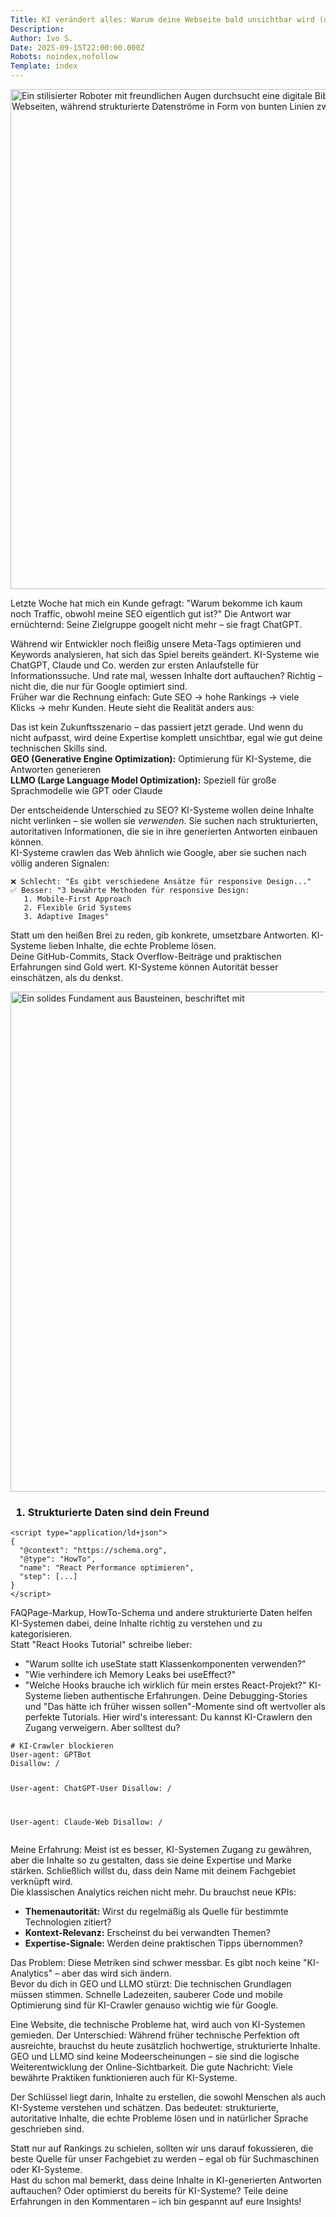 ```yaml
---
Title: KI verändert alles: Warum deine Webseite bald unsichtbar wird (und wie du das verhinderst)
Description: 
Author: Ivo S.
Date: 2025-09-15T22:00:00.000Z
Robots: noindex,nofollow
Template: index
---
```

<p><a href="https://media2.dev.to/dynamic/image/width=800%2Cheight=%2Cfit=scale-down%2Cgravity=auto%2Cformat=auto/https%3A%2F%2Fdev-to-uploads.s3.amazonaws.com%2Fuploads%2Farticles%2Fi3sozg5vhyguvhpweo95.webp" class="article-body-image-wrapper"><img src="https://media2.dev.to/dynamic/image/width=800%2Cheight=%2Cfit=scale-down%2Cgravity=auto%2Cformat=auto/https%3A%2F%2Fdev-to-uploads.s3.amazonaws.com%2Fuploads%2Farticles%2Fi3sozg5vhyguvhpweo95.webp" alt="Ein stilisierter Roboter mit freundlichen Augen durchsucht eine digitale Bibliothek voller leuchtender Dokumente und Webseiten, während strukturierte Datenströme in Form von bunten Linien zwischen den Inhalten fließen." width="800" height="800"></a></p>

<p>Letzte Woche hat mich ein Kunde gefragt: "Warum bekomme ich kaum noch Traffic, obwohl meine SEO eigentlich gut ist?" Die Antwort war ernüchternd: Seine Zielgruppe googelt nicht mehr – sie fragt ChatGPT.</p>

<p>Während wir Entwickler noch fleißig unsere Meta-Tags optimieren und Keywords analysieren, hat sich das Spiel bereits geändert. KI-Systeme wie ChatGPT, Claude und Co. werden zur ersten Anlaufstelle für Informationssuche. Und rate mal, wessen Inhalte dort auftauchen? Richtig – nicht die, die nur für Google optimiert sind.<br>
Früher war die Rechnung einfach: Gute SEO → hohe Rankings → viele Klicks → mehr Kunden. Heute sieht die Realität anders aus:</p>

<p>Das ist kein Zukunftsszenario – das passiert jetzt gerade. Und wenn du nicht aufpasst, wird deine Expertise komplett unsichtbar, egal wie gut deine technischen Skills sind.<br>
<strong>GEO (Generative Engine Optimization):</strong> Optimierung für KI-Systeme, die Antworten generieren<br>
<strong>LLMO (Large Language Model Optimization):</strong> Speziell für große Sprachmodelle wie GPT oder Claude</p>

<p>Der entscheidende Unterschied zu SEO? KI-Systeme wollen deine Inhalte nicht verlinken – sie wollen sie <em>verwenden</em>. Sie suchen nach strukturierten, autoritativen Informationen, die sie in ihre generierten Antworten einbauen können.<br>
KI-Systeme crawlen das Web ähnlich wie Google, aber sie suchen nach völlig anderen Signalen:<br>
</p>

<div class="highlight js-code-highlight">
<pre class="highlight markdown"><code>❌ Schlecht: "Es gibt verschiedene Ansätze für responsive Design..."
✅ Besser: "3 bewährte Methoden für responsive Design:
<span class="p">   1.</span> Mobile-First Approach
<span class="p">   2.</span> Flexible Grid Systems
<span class="p">   3.</span> Adaptive Images"
</code></pre>

</div>



<p>Statt um den heißen Brei zu reden, gib konkrete, umsetzbare Antworten. KI-Systeme lieben Inhalte, die echte Probleme lösen.<br>
Deine GitHub-Commits, Stack Overflow-Beiträge und praktischen Erfahrungen sind Gold wert. KI-Systeme können Autorität besser einschätzen, als du denkst.</p>

<p><a href="https://media2.dev.to/dynamic/image/width=800%2Cheight=%2Cfit=scale-down%2Cgravity=auto%2Cformat=auto/https%3A%2F%2Fdev-to-uploads.s3.amazonaws.com%2Fuploads%2Farticles%2F9euwb9p2evd625aya2tw.webp" class="article-body-image-wrapper"><img src="https://media2.dev.to/dynamic/image/width=800%2Cheight=%2Cfit=scale-down%2Cgravity=auto%2Cformat=auto/https%3A%2F%2Fdev-to-uploads.s3.amazonaws.com%2Fuploads%2Farticles%2F9euwb9p2evd625aya2tw.webp" alt="Ein solides Fundament aus Bausteinen, beschriftet mit " width="800" height="800"></a></p>

<h3>
  
  
  1. Strukturierte Daten sind dein Freund
</h3>



<div class="highlight js-code-highlight">
<pre class="highlight html"><code><span class="nt">&lt;script </span><span class="na">type=</span><span class="s">"application/ld+json"</span><span class="nt">&gt;</span>
<span class="p">{</span>
  <span class="dl">"</span><span class="s2">@context</span><span class="dl">"</span><span class="p">:</span> <span class="dl">"</span><span class="s2">https://schema.org</span><span class="dl">"</span><span class="p">,</span>
  <span class="dl">"</span><span class="s2">@type</span><span class="dl">"</span><span class="p">:</span> <span class="dl">"</span><span class="s2">HowTo</span><span class="dl">"</span><span class="p">,</span>
  <span class="dl">"</span><span class="s2">name</span><span class="dl">"</span><span class="p">:</span> <span class="dl">"</span><span class="s2">React Performance optimieren</span><span class="dl">"</span><span class="p">,</span>
  <span class="dl">"</span><span class="s2">step</span><span class="dl">"</span><span class="p">:</span> <span class="p">[...]</span>
<span class="p">}</span>
<span class="nt">&lt;/script&gt;</span>
</code></pre>

</div>



<p>FAQPage-Markup, HowTo-Schema und andere strukturierte Daten helfen KI-Systemen dabei, deine Inhalte richtig zu verstehen und zu kategorisieren.<br>
Statt "React Hooks Tutorial" schreibe lieber:</p>

<ul>
<li>"Warum sollte ich useState statt Klassenkomponenten verwenden?"</li>
<li>"Wie verhindere ich Memory Leaks bei useEffect?"</li>
<li>"Welche Hooks brauche ich wirklich für mein erstes React-Projekt?"
KI-Systeme lieben authentische Erfahrungen. Deine Debugging-Stories und "Das hätte ich früher wissen sollen"-Momente sind oft wertvoller als perfekte Tutorials.
Hier wird's interessant: Du kannst KI-Crawlern den Zugang verweigern. Aber solltest du?
</li>
</ul>

<div class="highlight js-code-highlight">
<pre class="highlight plaintext"><code># KI-Crawler blockieren
User-agent: GPTBot
Disallow: /

User-agent: ChatGPT-User
Disallow: /

User-agent: Claude-Web
Disallow: /
</code></pre>

</div>



<p>Meine Erfahrung: Meist ist es besser, KI-Systemen Zugang zu gewähren, aber die Inhalte so zu gestalten, dass sie deine Expertise und Marke stärken. Schließlich willst du, dass dein Name mit deinem Fachgebiet verknüpft wird.<br>
Die klassischen Analytics reichen nicht mehr. Du brauchst neue KPIs:</p>

<ul>
<li>
<strong>Themenautorität:</strong> Wirst du regelmäßig als Quelle für bestimmte Technologien zitiert?</li>
<li>
<strong>Kontext-Relevanz:</strong> Erscheinst du bei verwandten Themen?</li>
<li>
<strong>Expertise-Signale:</strong> Werden deine praktischen Tipps übernommen?</li>
</ul>

<p>Das Problem: Diese Metriken sind schwer messbar. Es gibt noch keine "KI-Analytics" – aber das wird sich ändern.<br>
Bevor du dich in GEO und LLMO stürzt: Die technischen Grundlagen müssen stimmen. Schnelle Ladezeiten, sauberer Code und mobile Optimierung sind für KI-Crawler genauso wichtig wie für Google.</p>

<p>Eine Website, die technische Probleme hat, wird auch von KI-Systemen gemieden. Der Unterschied: Während früher technische Perfektion oft ausreichte, brauchst du heute zusätzlich hochwertige, strukturierte Inhalte.<br>
GEO und LLMO sind keine Modeerscheinungen – sie sind die logische Weiterentwicklung der Online-Sichtbarkeit. Die gute Nachricht: Viele bewährte Praktiken funktionieren auch für KI-Systeme.</p>

<p>Der Schlüssel liegt darin, Inhalte zu erstellen, die sowohl Menschen als auch KI-Systeme verstehen und schätzen. Das bedeutet: strukturierte, autoritative Inhalte, die echte Probleme lösen und in natürlicher Sprache geschrieben sind.</p>

<p>Statt nur auf Rankings zu schielen, sollten wir uns darauf fokussieren, die beste Quelle für unser Fachgebiet zu werden – egal ob für Suchmaschinen oder KI-Systeme.<br>
Hast du schon mal bemerkt, dass deine Inhalte in KI-generierten Antworten auftauchen? Oder optimierst du bereits für KI-Systeme? Teile deine Erfahrungen in den Kommentaren – ich bin gespannt auf eure Insights!</p>




